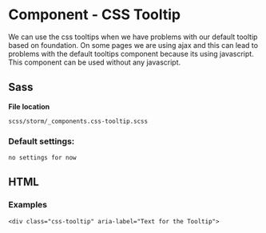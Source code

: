 # Component - CSS Tooltip

We can use the css tooltips when we have problems with our default tooltip based on foundation. On some pages we are using ajax and this can lead to problems with the default tooltips component because its using javascript. This component can be used without any javascript.

## Sass

**File location**

``` 
scss/storm/_components.css-tooltip.scss
```

### Default settings:

``` 
no settings for now
```

## HTML

### Examples

``` 
<div class="css-tooltip" aria-label="Text for the Tooltip">
```
